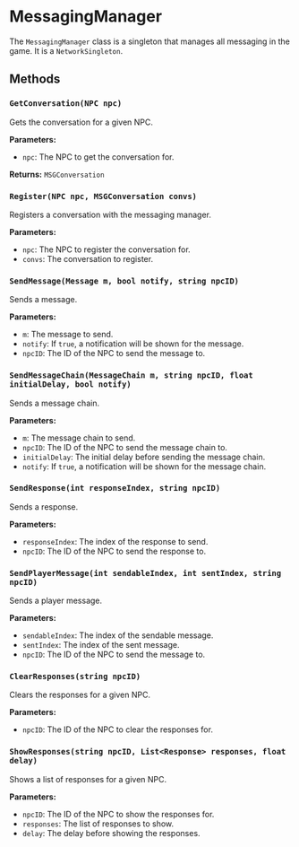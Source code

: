 # MessagingManager

The `MessagingManager` class is a singleton that manages all messaging in the game. It is a `NetworkSingleton`.

## Methods

### `GetConversation(NPC npc)`

Gets the conversation for a given NPC.

**Parameters:**

* `npc`: The NPC to get the conversation for.

**Returns:** `MSGConversation`

### `Register(NPC npc, MSGConversation convs)`

Registers a conversation with the messaging manager.

**Parameters:**

* `npc`: The NPC to register the conversation for.
* `convs`: The conversation to register.

### `SendMessage(Message m, bool notify, string npcID)`

Sends a message.

**Parameters:**

* `m`: The message to send.
* `notify`: If `true`, a notification will be shown for the message.
* `npcID`: The ID of the NPC to send the message to.

### `SendMessageChain(MessageChain m, string npcID, float initialDelay, bool notify)`

Sends a message chain.

**Parameters:**

* `m`: The message chain to send.
* `npcID`: The ID of the NPC to send the message chain to.
* `initialDelay`: The initial delay before sending the message chain.
* `notify`: If `true`, a notification will be shown for the message chain.

### `SendResponse(int responseIndex, string npcID)`

Sends a response.

**Parameters:**

* `responseIndex`: The index of the response to send.
* `npcID`: The ID of the NPC to send the response to.

### `SendPlayerMessage(int sendableIndex, int sentIndex, string npcID)`

Sends a player message.

**Parameters:**

* `sendableIndex`: The index of the sendable message.
* `sentIndex`: The index of the sent message.
* `npcID`: The ID of the NPC to send the message to.

### `ClearResponses(string npcID)`

Clears the responses for a given NPC.

**Parameters:**

* `npcID`: The ID of the NPC to clear the responses for.

### `ShowResponses(string npcID, List<Response> responses, float delay)`

Shows a list of responses for a given NPC.

**Parameters:**

* `npcID`: The ID of the NPC to show the responses for.
* `responses`: The list of responses to show.
* `delay`: The delay before showing the responses.
